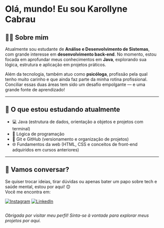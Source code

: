# Olá, mundo! Eu sou Karollyne Cabrau

## 👩‍💻 Sobre mim

Atualmente sou estudante de **Análise e Desenvolvimento de Sistemas**, com grande interesse em **desenvolvimento back-end**. No momento, estou focada em aprofundar meus conhecimentos em **Java**, explorando sua lógica, estrutura e aplicação em projetos práticos.

Além da tecnologia, também atuo como **psicóloga**, profissão pela qual tenho muito carinho e que ainda faz parte da minha rotina profissional. Conciliar essas duas áreas tem sido um desafio empolgante — e uma grande fonte de aprendizado!

---

## 🚀 O que estou estudando atualmente

- 💻 Java (estrutura de dados, orientação a objetos e projetos com terminal)
- 🧠 Lógica de programação
- 🔁 Git e GitHub (versionamento e organização de projetos)
- 🌐 Fundamentos da web (HTML, CSS e conceitos de front-end adquiridos em cursos anteriores)

---

## 💬 Vamos conversar?

Se quiser trocar ideias, tirar dúvidas ou apenas bater um papo sobre tech e saúde mental, estou por aqui! 😊  
Você me encontra em:

[![Instagram](https://img.shields.io/badge/-Instagram-E4405F?style=for-the-badge&logo=instagram&logoColor=white)](https://instagram.com/karollynecabrau) [![LinkedIn](https://img.shields.io/badge/-LinkedIn-0077B5?style=for-the-badge&logo=linkedin&logoColor=white)](https://www.linkedin.com/in/karollynecabrau/)

##

 *Obrigada por visitar meu perfil! Sinta-se à vontade para explorar meus projetos por aqui.*
